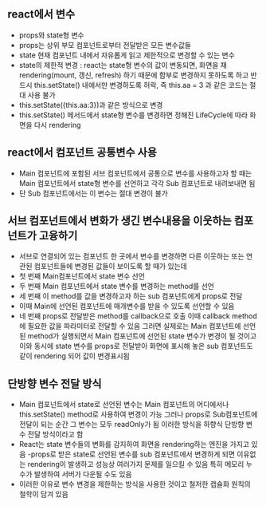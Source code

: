 ## react에서 변수

- props와 state형 변수
- props는 상위 부모 컴포넌트로부터 전달받은 모든 변수값들
- state 현재 컴포넌트 내에서 자유롭게 읽고 제한적으로 변경할 수 있는 변수
- state의 제한적 변경 : react는 state형 변수의 값이 변동되면, 화면을 재 rendering(mount, 갱신, refresh) 하기 때문에 함부로 변경하지 못하도록 하고 반드시 this.setState() 내에서만 변경하도록
  허락, 즉 this.aa = 3 과 같은 코드는 절대 사용 불가
- this.setState({this.aa:3})과 같은 방식으로 변경
- this.setState() 메서드에서 state형 변수를 변경하면 정해진 LifeCycle에 따라 화면을 다시 rendering

## react에서 컴포넌트 공통변수 사용

- Main 컴포넌트에 포함된 서브 컴포넌트에서 공통으로 변수를 사용하고자 할 때는 Main 컴포넌트에서 state형 변수를 선언하고 각각 Sub 컴포넌트로 내려보내면 됨
- 단 Sub 컴포넌트에서는 이 변수는 절대 변경이 불가

## 서브 컴포넌트에서 변화가 생긴 변수내용을 이웃하는 컴포넌트가 고융하기

- 서브로 연결되어 있는 컴포넌트 한 곳에서 변수를 변경하면 다른 이웃하는 또는 연관된
  컴포넌트들에 변경된 값들이 보이도록 할 때가 있는데
- 첫 번째 Main컴포넌트에서 state 변수 선언
- 두 번째 Main 컴포넌트에서 state 변수를 변경하는 method를 선언
- 세 번째 이 method를 값을 변경하고자 하는 sub 컴포넌트에게 props로 전달
- 이때 Main에 선언된 컴포넌트에 매개변수를 받을 수 있도록 선언할 수 있음
- 네 번째 props로 전달받은 method를 callback으로 호출
  이때 callback method에 필요한 값을 파라미터로 전달할 수 있음
  그러면 실제로는 Main 컴포넌트에 선언된 method가 실행되면서 Main 컴포넌트에 선언된 state 변수가 변경이 될 것이고 이와 동시에 state 변수를 props로 전달받아 화면에 표시해 놓은 sub 컴포넌트도 같이 rendering 되어 값이 변경표시됨

## 단방향 변수 전달 방식

- Main 컴포넌트에서 state로 선언된 변수는 Main 컴포넌트의 어디에서나 this.setState() method로 사용하여 변경이 가능
  그러나 props로 Sub컴포넌트에 전달이 되는 순간 그 변수는 모두 readOnly가 됨 이러한 방식을 하향식 단방향 변수 전달 방식이라고 함
- React는 state 변수들의 변화를 감지하여 화면을 rendering하는 엔진을 가지고 있음
  -props로 받은 state로 선언된 변수를 sub 컴포넌트에서 변경하게 되면 이유없는 rendering이 발생하고 성능상 여러가지 문제를 일으킬 수 있음 특히 메모리 누수가 발생하여 서버가 다운될 수도 있음
- 이러한 이유로 변수 변경을 제한하는 방식을 사용한 것이고 철저한 캡슐화 원칙의 철학이 담겨 있음
